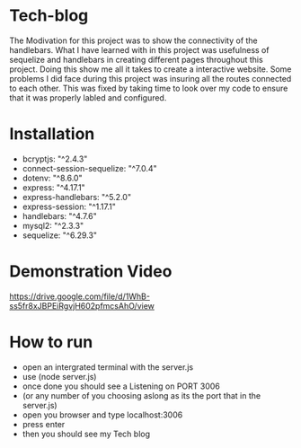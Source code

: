 # Tech-blog
The Modivation for this project was to show the connectivity of the handlebars. What I have learned with in this project was usefulness of sequelize and handlebars in creating different pages throughout this project. Doing this show me all it takes to create a interactive website. Some problems I did face during this project was insuring all the routes connected to each other. This was fixed by taking time to look over my code to ensure that it was properly labled and configured.

# Installation
- bcryptjs: "^2.4.3"
- connect-session-sequelize: "^7.0.4"
- dotenv: "^8.6.0"
- express: "^4.17.1"
- express-handlebars: "^5.2.0"
- express-session: "^1.17.1"
- handlebars: "^4.7.6"
- mysql2: "^2.3.3"
- sequelize: "^6.29.3"


# Demonstration Video

https://drive.google.com/file/d/1WhB-ss5fr8xJBPEiRgvjH602pfmcsAhO/view

# How to run

- open an intergrated terminal with the server.js
- use (node server.js)
- once done you should see a Listening on PORT 3006
- (or any number of you choosing aslong as its the port that in the server.js)
- open you browser and type localhost:3006
- press enter
- then you should see my Tech blog
  
